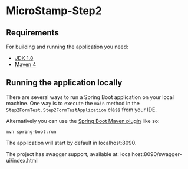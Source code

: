 # MicroStamp-Step2
## Requirements

For building and running the application you need:

- [JDK 1.8](http://www.oracle.com/technetwork/java/javase/downloads/jdk8-downloads-2133151.html)
- [Maven 4](https://maven.apache.org)

## Running the application locally

There are several ways to run a Spring Boot application on your local machine. One way is to execute the `main` method in the `Step2FormTest.Step2FormTestApplication` class from your IDE.

Alternatively you can use the [Spring Boot Maven plugin](https://docs.spring.io/spring-boot/docs/current/reference/html/build-tool-plugins-maven-plugin.html) like so:

```shell
mvn spring-boot:run
```

The application will start by default in localhost:8090.

The project has swagger support, available at: localhost:8090/swagger-ui/index.html
